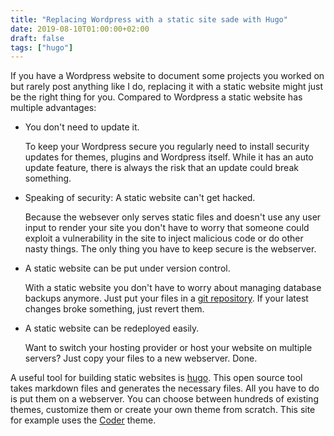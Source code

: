 ```yaml
---
title: "Replacing Wordpress with a static site sade with Hugo"
date: 2019-08-10T01:00:00+02:00
draft: false
tags: ["hugo"]
---
```

If you have a Wordpress website to document some projects you worked on but rarely post anything like I do, replacing it with a static website might just be the right thing for you. Compared to Wordpress a static website has multiple advantages:

*   You don't need to update it.

    To keep your Wordpress secure you regularly need to install security updates for themes, plugins and Wordpress itself. While it has an auto update feature, there is always the risk that an update could break something.

*   Speaking of security: A static website can't get hacked.

    Because the websever only serves static files and doesn't use any user input to render your site you don't have to worry that someone could exploit a vulnerability in the site to inject malicious code or do other nasty things. The only thing you have to keep secure is the webserver.

*   A static website can be put under version control.
    
    With a static website you don't have to worry about managing database backups anymore. Just put your files in a [git repository](https://github.com/WIStudent/hugo-website). If your latest changes broke something, just revert them.

*   A static website can be redeployed easily.

    Want to switch your hosting provider or host your website on multiple servers? Just copy your files to a new webserver. Done.

A useful tool for building static websites is [hugo](https://gohugo.io). This open source tool takes markdown files and generates the necessary files. All you have to do is put them on a webserver. You can choose between hundreds of existing themes, customize them or create your own theme from scratch. This site for example uses the [Coder](https://themes.gohugo.io/hugo-coder/) theme.